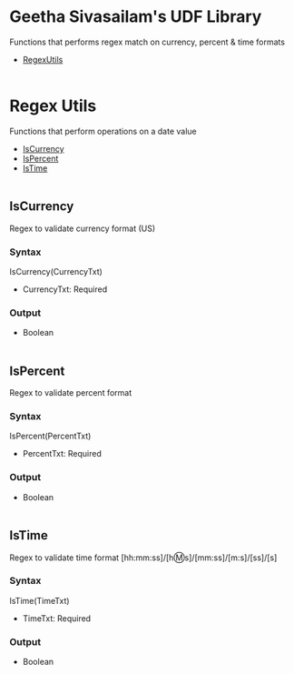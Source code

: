 # Geetha Sivasailam's UDF Library
Functions that performs regex match on currency, percent & time formats
* [RegexUtils](https://github.com/yourekittenme/powerapps-custom-functions/tree/main/custom_functions_geetha#Regex-Utils)
</br></br>

# Regex Utils
Functions that perform operations on a date value
* [IsCurrency](https://github.com/yourekittenme/powerapps-custom-functions/tree/main/custom_functions_geetha#IsCurrency)
* [IsPercent](https://github.com/yourekittenme/powerapps-custom-functions/tree/main/custom_functions_geetha#IsPercent)
* [IsTime](https://github.com/yourekittenme/powerapps-custom-functions/tree/main/custom_functions_geetha#IsTime)
</br></br>

## IsCurrency
Regex to validate currency format (US)
### Syntax
IsCurrency(CurrencyTxt)
* CurrencyTxt: Required
### Output
* Boolean
</br></br>


## IsPercent
Regex to validate percent format
### Syntax
IsPercent(PercentTxt)
* PercentTxt: Required
### Output
* Boolean
</br></br>


## IsTime
Regex to validate time format [hh:mm:ss]/[h:m:s]/[mm:ss]/[m:s]/[ss]/[s]
### Syntax
IsTime(TimeTxt)
* TimeTxt: Required
### Output
* Boolean
</br></br>
